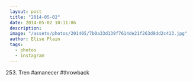 ```yaml
---
layout: post
title: "2014-05-02"
date: 2014-05-02 10:11:06
description: 
image: "/assets/photos/201405/7b0a33d139f7614de21f263d9dd2c413.jpg"
author: Elise Plain
tags: 
  - photos
  - instagram
---
```


253. Tren #amanecer #throwback
<p></p>
